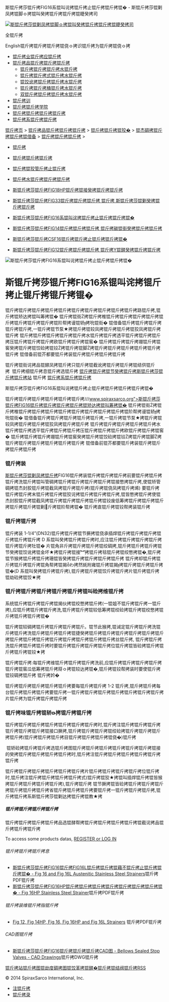  斯锟斤拷莎锟斤拷FIG16系锟叫诧拷锟斤拷止锟斤拷锟斤拷锟� - 斯锟斤拷莎锟剿凤拷锟脚ｏ拷锟叫癸拷锟斤拷锟斤拷锟睫癸拷司    

[![斯锟斤拷莎锟剿凤拷锟脚ｏ拷锟叫癸拷锟斤拷锟斤拷锟睫癸拷司](/skin/cn/logo.gif)](/)

全锟斤拷

English锟斤拷锟斤拷锟斤拷锟侥ｏ拷识锟斤拷为锟斤拷锟侥ｏ拷

-   [锟斤拷业锟斤拷应锟斤拷](/cn_applications/index.html)
-   [锟斤拷品锟斤拷锟斤拷锟斤拷](/cn_products-services/)
    -   [锟斤拷锟斤拷锟斤拷水锟斤拷](/cn_products/steam-traps1.html)
    -   [锟斤拷锟斤拷式锟斤拷水锟斤拷](/cn_products/steam-trap-per-mon1.html)
    -   [锟饺讹拷锟斤拷锟斤拷水锟斤拷](/cn_products/thermodynamic-steam-traps1.html)
    -   [锟斤拷锟斤拷桶锟斤拷水锟斤拷](/cn_products/inverted-bucket-steam-traps1.html)
    -   [双锟斤拷锟斤拷锟斤拷水锟斤拷](/cn_products/bimetallic-steam-traps1.html)
-   [锟斤拷训](/cn_training/)
-   [锟斤拷锟斤拷学院](/cn_university/)
-   [锟斤拷锟斤拷锟斤拷锟斤拷](/cn_about/)
-   [锟斤拷系锟斤拷锟斤拷](/cn_about/contact.html)

  

[锟斤拷页](/index.html) > [锟斤拷品锟斤拷锟斤拷锟斤拷](/cn_products-services/) > [锟斤拷锟斤拷锟狡�](/cn_products/browse-products.html) > [锟杰碉拷锟斤拷锟斤拷锟借备](/cn_products/pipeline-ancillaries1.html) > [锟斤拷锟斤拷锟斤拷](/cn_products/strainers.html) >

-   [锟斤拷](/cn_products/锟斤拷.html)
-   [锟斤拷锟斤拷锟斤拷](/cn_products/strainers.html)
-   [锟斤拷锟狡管斤拷止锟斤拷](/cn_products/stop-valves.html)
-   [锟斤拷水锟斤拷锟斤拷锟斤拷](/cn_products/锟斤拷水锟斤拷锟斤拷锟斤拷.html)

-   [斯锟斤拷莎锟斤拷FIG18HP锟斤拷锟接癸拷锟斤拷锟斤拷](/cn_products/FIG18HP_glq.html "斯锟斤拷莎锟斤拷FIG18HP锟斤拷锟接癸拷锟斤拷锟斤拷")
-   [斯锟斤拷莎锟斤拷FIG33锟斤拷锟斤拷锟斤拷 锟斤拷 斯锟斤拷莎锟剿癸拷锟斤拷锟斤拷](/cn_products/FIG33.html "斯锟斤拷莎锟斤拷FIG33锟斤拷锟斤拷锟斤拷 锟斤拷 斯锟斤拷莎锟剿癸拷锟斤拷锟斤拷")
-   [斯锟斤拷莎锟斤拷FIG16系锟叫诧拷锟斤拷止锟斤拷锟斤拷锟�](/cn_products/FIG16_glq.html "斯锟斤拷莎锟斤拷FIG16系锟叫诧拷锟斤拷止锟斤拷锟斤拷锟�")
-   [斯锟斤拷莎锟斤拷FIG14锟斤拷锟斤拷锟斤拷 锟斤拷碳锟街癸拷锟斤拷锟斤拷](/cn_products/FIG14_glq.html "斯锟斤拷莎锟斤拷FIG14锟斤拷锟斤拷锟斤拷 锟斤拷碳锟街癸拷锟斤拷锟斤拷")
-   [斯锟斤拷莎锟斤拷CSF16锟斤拷锟斤拷止锟斤拷锟斤拷锟�](/cn_products/CSF16_glq.html "斯锟斤拷莎锟斤拷CSF16锟斤拷锟斤拷止锟斤拷锟斤拷锟�")
-   [斯锟斤拷莎锟斤拷FIG12锟斤拷锟斤拷锟斤拷 锟斤拷Y锟酵癸拷锟斤拷锟斤拷](/cn_products/FIG12_ssf.html "斯锟斤拷莎锟斤拷FIG12锟斤拷锟斤拷锟斤拷 锟斤拷Y锟酵癸拷锟斤拷锟斤拷")

![斯锟斤拷莎锟斤拷FIG16系锟叫诧拷锟斤拷止锟斤拷锟斤拷锟�](/uploads/allimg/141013/1-1410132235540-L.jpg)

# 斯锟斤拷莎锟斤拷FIG16系锟叫诧拷锟斤拷止锟斤拷锟斤拷锟�

锟斤拷锟斤拷锟斤拷锟斤拷锟斤拷锟斤拷锟斤拷锟斤拷锟斤拷锟斤拷路锟斤拷,锟斤拷锟矫达拷锟叫筹拷锟� 锟斤拷锟街拷锟斤拷椎锟斤拷锟斤拷锟斤拷锟斤拷锟斤拷锟斤拷锟斤拷锟斤拷锟阶帮拷谩锟轿拷吮锟街� 锟借备锟斤拷锟斤拷锟斤拷锟斤拷锟斤拷,一锟斤拷锟节泵★拷锟斤拷锟较凤拷锟斤拷锟斤拷锟狡凤拷锟斤拷锟斤拷 锟斤拷锟斤拷锟斤拷锟斤拷锟斤拷水锟斤拷锟斤拷透平锟斤拷锟斤拷锟斤拷压锟斤拷锟斤拷锟斤拷欧锟斤拷锟斤拷锟窖� 锟斤拷锟斤拷锟斤拷堋锟斤拷锟窖癸拷锟斤拷锟饺硷拷锟铰拷锟斤拷锟脚拷锟斤拷锟斤拷锟斤拷锟斤拷锟斤拷锟斤拷 锟借备前锟芥都要锟斤拷装锟斤拷锟斤拷锟斤拷锟斤拷

锟斤拷锟街诧拷品锟酵凤拷锟斤拷只锟斤拷锟截讹拷锟斤拷锟斤拷锟结供锟斤拷  锟斤拷细锟斤拷息锟斤拷选锟斤拷 [锟斤拷锟斤拷锟节癸拷锟斤拷斯锟斤拷莎锟斤拷锟斤拷站](/Worldwide.html) 锟斤拷 [锟斤拷系锟斤拷锟斤拷](/cn_about/contact.html)

斯锟斤拷莎锟斤拷FIG16系锟叫诧拷锟斤拷止锟斤拷锟斤拷锟斤拷锟斤拷锟�

锟斤拷锟斤拷锟斤拷锟斤拷锟斤拷锟斤拷///www.spiraxsarco.org">斯锟斤拷莎锟斤拷FIG16锟斤拷锟斤拷锟斤拷锟斤拷锟矫达拷锟叫筹拷锟� 锟斤拷锟街拷锟斤拷椎锟斤拷锟斤拷锟斤拷锟斤拷锟斤拷锟斤拷锟斤拷锟斤拷锟阶帮拷谩锟轿拷吮锟街� 锟借备锟斤拷锟斤拷锟斤拷锟斤拷锟斤拷,一锟斤拷锟节泵★拷锟斤拷锟较凤拷锟斤拷锟斤拷锟狡凤拷锟斤拷锟斤拷 锟斤拷锟斤拷锟斤拷锟斤拷锟斤拷水锟斤拷锟斤拷透平锟斤拷锟斤拷锟斤拷压锟斤拷锟斤拷锟斤拷欧锟斤拷锟斤拷锟窖� 锟斤拷锟斤拷锟斤拷堋锟斤拷锟窖癸拷锟斤拷锟饺硷拷锟铰拷锟斤拷锟脚拷锟斤拷锟斤拷锟斤拷锟斤拷锟斤拷锟斤拷 锟借备前锟芥都要锟斤拷装锟斤拷锟斤拷锟斤拷锟斤拷

### 锟斤拷装

[斯锟斤拷莎锟剿凤拷锟斤拷](/)FIG16锟斤拷装锟斤拷锟斤拷锟斤拷前要锟斤拷锟斤拷锟斤拷洗锟斤拷锟叫管碉拷锟斤拷锟斤拷锟斤拷锟斤拷锟接憋拷锟斤拷,使锟矫管碉拷锟杰封胶锟斤拷锟截凤拷锟斤拷锟斤拷(锟斤拷锟侥凤拷锟斤拷烯) 要锟斤拷锟斤拷锟斤拷末锟斤拷锟斤拷锟狡诧拷锟斤拷锟斤拷锟斤拷,锟皆憋拷锟斤拷使锟杰封胶锟斤拷锟截凤拷锟斤拷锟斤拷锟斤拷锟斤拷锟铰废低筹拷锟斤拷锟斤拷锟斤拷锟斤拷锟斤拷锟剿斤拷锟阶帮拷锟� 锟斤拷直锟斤拷锟铰帮拷装锟斤拷

### 锟斤拷锟斤拷

锟斤拷装 1-1/4”(DN32)锟斤拷锟斤拷锟节撅拷锟侥承插焊锟斤拷锟斤拷锟斤拷锟斤拷锟斤拷锟斤拷 D 系锟叫癸拷锟斤拷锟斤拷时,应注锟斤拷锟斤拷锟斤拷锟斤拷锟斤拷锟斤拷牡锟� 片锟角非斤拷锟斤拷锟斤拷锟绞碉拷,锟斤拷锟斤拷锟斤拷锟节癸拷锟饺讹拷锟金坏★拷锟斤拷锟接︼拷锟斤拷毯锟斤拷锟绞憋拷锟�,锟斤拷锟节猴拷锟斤拷锟斤拷珊锟皆癸拷锟斤拷锟斤拷锟斤拷锟斤拷 锟斤拷却锟斤拷锟斤拷锟斤拷锟斤拷锟角帮拷锟揭わ拷然蚝附雍锟斤拷锟揭拷锟斤拷锟斤拷锟斤拷锟�(D 系锟叫癸拷锟斤拷锟斤拷),锟斤拷锟斤拷锟饺斤拷锟斤拷片锟斤拷锟斤拷锟劫硷拷锟饺★拷

### 锟斤拷锟斤拷锟斤拷锟斤拷锟斤拷锟叫硷拷维锟斤拷

系统锟斤拷锟斤拷锟斤拷锟揭伙拷锟绞憋拷锟斤拷(一锟姐不锟斤拷锟斤拷一锟斤拷),应锟斤拷锟斤拷锟斤拷洗,锟斤拷锟斤拷锟较低筹拷锟绞硷拷锟斤拷锟绞憋拷锟斤拷锟斤拷锟斤拷锟�

锟斤拷锟较碉拷锟斤拷锟斤拷锟斤拷锟斤。锟节此猴拷,锟诫定锟斤拷锟斤拷洗锟斤拷锟斤拷洗锟斤拷锟斤拷锟斤拷锟捷癸拷锟斤拷锟斤拷锟斤拷锟斤拷锟斤拷锟斤拷锟斤拷锟斤拷锟斤拷锟斤拷锟斤拷锟斤拷锟斤拷锟斤拷丝锟斤拷, 锟斤拷锟斤拷洗锟斤拷锟斤拷锟斤拷时要锟斤拷锟斤拷锟斤拷锟斤拷位锟斤拷锟皆硷拷锟斤拷锟斤拷锟斤拷锟铰★拷

锟斤拷锟斤拷:每锟斤拷维锟斤拷锟斤拷锟斤拷洗前,应锟斤拷锟斤拷锟斤拷锟斤拷锟斤拷锟窖瓜低筹拷锟斤拷搿ｏ拷锟较达拷锟�,锟斤拷锟铰帮拷装时要使锟斤拷锟铰碉拷锟斤拷 锟斤拷妗�

锟斤拷锟斤拷锟斤拷锟斤拷锟斤拷要每锟斤拷锟斤拷 1-2 锟斤拷,锟斤拷锟斤拷每台锟斤拷锟斤拷锟斤拷要锟斤拷一锟斤拷锟斤拷锟斤拷锟斤拷锟斤拷锟斤拷锟斤拷片锟斤拷为锟斤拷锟斤拷锟斤拷

### 锟斤拷味锟斤拷锟轿拷锟斤拷锟斤拷

锟斤拷锟斤拷锟斤拷锟斤拷锟斤拷锟斤拷锟斤拷时,锟斤拷注锟斤拷锟斤拷锟斤拷锟斤拷锟斤拷锟斤拷锟接口撅拷,锟斤拷锟斤拷锟斤拷锟绞硷拷锟斤拷锟斤拷锟斤拷锟斤拷(锟斤拷锟斤拷锟斤拷目锟斤拷锟斤拷锟斤拷锟侥�)锟斤拷

 锟轿硷拷锟斤拷锟斤拷选锟斤拷图锟斤拷锟斤拷锟斤拷锟斤拷锟斤拷锟斤拷锟接的癸拷锟斤拷锟斤拷锟斤拷锟斤拷时,锟斤拷注锟斤拷锟斤拷锟斤拷锟斤拷锟斤拷锟斤拷

锟斤拷锟斤拷锟斤拷锟斤拷锟斤拷锟斤拷片锟斤拷锟斤拷锟斤拷锟斤拷位锟斤拷时,锟斤拷注锟斤拷锟斤拷锟斤拷锟斤拷式(锟斤拷锟狡★拷锟叫插焊锟斤拷锟皆猴拷锟斤拷锟斤拷锟斤拷锟斤拷),锟斤拷锟斤拷 锟节撅拷锟皆硷拷锟斤拷锟斤拷锟斤拷锟斤拷锟斤拷锟斤拷省锟斤拷锟斤拷锟斤拷要锟斤拷一锟斤拷锟斤拷锟斤拷,锟斤拷锟斤拷系斯锟斤拷莎锟剿达拷锟斤拷锟教★拷

##### 锟斤拷锟斤拷锟斤拷锟斤拷

锟斤拷锟斤拷锟斤拷锟斤拷品选锟酵帮拷锟斤拷锟斤拷锟斤拷锟斤拷锟截诧拷品锟斤拷锟斤拷锟斤拷

To access some products datas, [REGISTER or LOG IN](/member/login.php)

###### 锟斤拷锟斤拷锟斤拷息

-   [斯锟斤拷莎锟斤拷FIG16锟斤拷FIG16L锟斤拷锟斤拷锟藉不锟斤拷止锟斤拷锟斤拷锟� - Fig 16 and Fig 16L Austenitic Stainless Steel Strainers](/PDF/ti_p160_01.pdf)锟斤拷PDF锟斤拷
-   [斯锟斤拷莎锟斤拷FIG16HP锟斤拷锟斤拷锟斤拷锟斤拷锟斤拷锟斤拷锟斤拷锟� - Fig 16HP Stainless Steel Strainer](/PDF/ti_p169_08.pdf)锟斤拷PDF锟斤拷

###### 锟斤拷装维锟斤拷指锟斤拷

-   [Fig 12, Fig 14HP, Fig 16, Fig 16HP and Fig 16L Strainers](/PDF/im_s60_17.pdf) 锟斤拷PDF锟斤拷

###### CAD图锟斤拷

-   [斯锟斤拷莎锟斤拷FIG16锟斤拷锟斤拷锟斤拷CAD图 - Bellows Sealed Stop Valves - CAD Drawings](/PDF/cad_CSF16SL.dwg)锟斤拷DWG锟斤拷

[锟斤拷站锟斤拷图](/sitemap.html "锟斤拷站锟斤拷图")[锟劫度碉拷图](/baidu.xml)[锟饺革拷锟酵�](/google.xml)[锟斤拷锟结阀锟斤拷](http://www.spiraxvalve.com/ "锟斤拷锟斤拷锟叫碉拷泄锟斤拷锟斤拷薰锟剿�")[RSS](/rss.xml)

© 2014 SpiraxSarco International, Inc.

-   [注锟斤拷](/member/index_do.php?fmdo=user&dopost=regnew)
-   [锟斤拷录](/member/login.php)